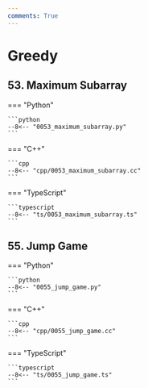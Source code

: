 ```yaml
---
comments: True
---
```


# Greedy

## 53. Maximum Subarray

=== "Python"

    ```python
    --8<-- "0053_maximum_subarray.py"
    ```

=== "C++"

    ```cpp
    --8<-- "cpp/0053_maximum_subarray.cc"
    ```

=== "TypeScript"

    ```typescript
    --8<-- "ts/0053_maximum_subarray.ts"
    ```

## 55. Jump Game

=== "Python"

    ```python
    --8<-- "0055_jump_game.py"
    ```

=== "C++"

    ```cpp
    --8<-- "cpp/0055_jump_game.cc"
    ```

=== "TypeScript"

    ```typescript
    --8<-- "ts/0055_jump_game.ts"
    ```
